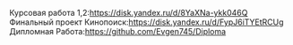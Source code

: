   Курсовая работа 1,2:https://disk.yandex.ru/d/8YaXNa-ykk046Q
  Финальный проект Кинопоиск:https://disk.yandex.ru/d/FypJ6iTYEtRCUg
  Дипломная Работа:https://github.com/Evgen745/Diploma
